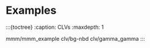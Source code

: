 # Examples


:::{toctree}
:caption: CLVs
:maxdepth: 1

mmm/mmm_example
clv/bg-nbd
clv/gamma_gamma
:::
